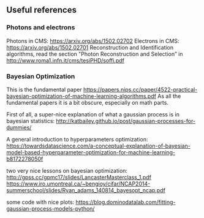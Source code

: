 
## Useful references

### Photons and electrons

Photons in CMS: <https://arxiv.org/abs/1502.02702> 
Electrons in CMS: <https://arxiv.org/abs/1502.02701>
Reconstruction and Identification algorithms, read the section "Photon Reconstruction and Selection” in <http://www.roma1.infn.it/cms/tesiPHD/soffi.pdf>

### Bayesian Optimization

This is the fundamental paper <https://papers.nips.cc/paper/4522-practical-bayesian-optimization-of-machine-learning-algorithms.pdf>
As all the fundamental papers it is a bit obscure, especially on math parts. 

First of all, a super-nice explanation of what a gaussian process is in bayesian statistics:
<http://katbailey.github.io/post/gaussian-processes-for-dummies/>

A general introduction to hyperparameters optimization:
<https://towardsdatascience.com/a-conceptual-explanation-of-bayesian-model-based-hyperparameter-optimization-for-machine-learning-b8172278050f>

two very nice lessons on bayesian optimization:
<http://gpss.cc/gpmc17/slides/LancasterMasterclass_1.pdf>
<https://www.iro.umontreal.ca/~bengioy/cifar/NCAP2014-summerschool/slides/Ryan_adams_140814_bayesopt_ncap.pdf>

some code with nice plots:
<https://blog.dominodatalab.com/fitting-gaussian-process-models-python/>
